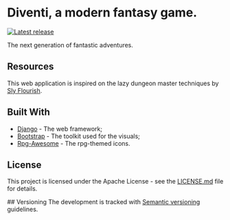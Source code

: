 # Diventi, a modern fantasy game.

[![Latest release](https://img.shields.io/github/release/flavoi/diventi/all.svg)](https://github.com/flavoi/diventi/releases/latest)

The next generation of fantastic adventures.

## Resources
This web application is inspired on the lazy dungeon master techniques by [Sly Flourish](http://slyflourish.com).

## Built With
* [Django](https://www.djangoproject.com/) - The web framework;
* [Bootstrap](http://getbootstrap.com) - The toolkit used for the visuals;
* [Rpg-Awesome](https://nagoshiashumari.github.io/Rpg-Awesome/) - The rpg-themed icons.

## License
This project is licensed under the Apache License - see the [LICENSE.md](LICENSE.md) file for details.

## Versioning
The development is tracked with [Semantic versioning](http://semver.org) guidelines.